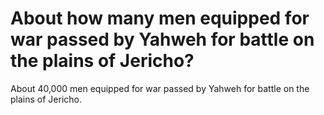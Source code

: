 # About how many men equipped for war passed by Yahweh for battle on the plains of Jericho?

About 40,000 men equipped for war passed by Yahweh for battle on the plains of Jericho.
